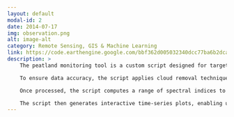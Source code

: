 ```yaml
---
layout: default
modal-id: 2
date: 2014-07-17
img: observation.png
alt: image-alt
category: Remote Sensing, GIS & Machine Learning
link: https://code.earthengine.google.com/bbf362d005032340dcc77ba6b2dca195
description: >
    The peatland monitoring tool is a custom script designed for targeted, time-based observation of known peatland areas, offering insights into their health and stability over a user-defined period. By leveraging Google Earth Engine (GEE) and integrating Sentinel-2 satellite imagery, the script enables precise monitoring through cloud masking, spectral index computation, and time-series visualization. Users can manually define their region of interest and adjust the observation period, allowing for both seasonal and long-term analysis of ecosystem changes.

    To ensure data accuracy, the script applies cloud removal techniques, filtering out cloud-contaminated pixels using Sentinel-2’s QA60 band and an additional cloud probability dataset. The imagery is further enhanced through pansharpening, which increases the spatial resolution of key bands, improving the differentiation of vegetation and water features within the peatlands.

    Once processed, the script computes a range of spectral indices to analyze vegetation health and hydrological fluctuations, including NDVI, NDWI, MNDWI, ARI, PSRI, REIP, and EVI. These indices allow for a detailed examination of peatland conditions, capturing shifts in water availability and vegetation dynamics over time. The pre-processed images are aggregated into a unified time-series collection, ensuring that only high-quality, cloud-filtered data is used.

    The script then generates interactive time-series plots, enabling users to track yearly fluctuations in peatland health across multiple observation sites, such as Schwemm and Kendlmühlfilzen. By visualizing trends in vegetation and hydrological indices over selected timeframes, the tool provides data-driven insights into ecosystem stability, stress, and potential degradation. This scalable and efficient monitoring framework serves as a valuable resource for peatland conservation, climate resilience planning, and sustainable land management.
---
```

